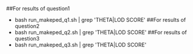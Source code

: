 ##For results of question1
 - bash run_makeped_q1.sh | grep 'THETA\|LOD SCORE'
##For results of question2
 - bash run_makeped_q2.sh | grep 'THETA\|LOD SCORE'
##For results of question3
 - bash run_makeped_q3.sh | grep 'THETA\|LOD SCORE'
